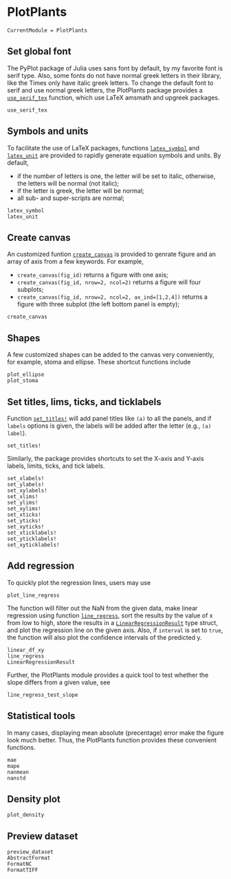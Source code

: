 # PlotPlants

```@meta
CurrentModule = PlotPlants
```

## Set global font

The PyPlot package of Julia uses sans font by default, by my favorite font is
    serif type. Also, some fonts do not have normal greek letters in their
    library, like the Times only have italic greek letters. To change the
    default font to serif and use normal greek letters, the PlotPlants package
    provides a [`use_serif_tex`](@ref) function, which use LaTeX amsmath and
    upgreek packages.

```@docs
use_serif_tex
```

## Symbols and units

To facilitate the use of LaTeX packages, functions [`latex_symbol`](@ref) and
    [`latex_unit`](@ref) are provided to rapidly generate equation symbols and
    units. By default,

- if the number of letters is one, the letter will be set to italic, otherwise,
    the letters will be normal (not italic);
- if the letter is greek, the letter will be normal;
- all sub- and super-scripts are normal;

```@docs
latex_symbol
latex_unit
```

## Create canvas

An customized funtion [`create_canvas`](@ref) is provided to genrate figure and
    an array of axis from a few keywords. For example,

- `create_canvas(fig_id)` returns a figure with one axis;
- `create_canvas(fig_id, nrow=2, ncol=2)` returns a figure will four subplots;
- `create_canvas(fig_id, nrow=2, ncol=2, ax_ind=[1,2,4])` returns a figure with
    three subplot (the left bottom panel is empty);

```@docs
create_canvas
```

## Shapes

A few customized shapes can be added to the canvas very conveniently, for
    example, stoma and ellipse. These shortcut functions include

```@docs
plot_ellipse
plot_stoma
```

## Set titles, lims, ticks, and ticklabels

Function [`set_titles!`](@ref) will add panel titles like `(a)` to all the
    panels, and if `labels` options is given, the labels will be added after
    the letter (e.g., `(a) label`).

```@docs
set_titles!
```

Similarly, the package provides shortcuts to set the X-axis and Y-axis labels,
    limits, ticks, and tick labels.

```@docs
set_xlabels!
set_ylabels!
set_xylabels!
set_xlims!
set_ylims!
set_xylims!
set_xticks!
set_yticks!
set_xyticks!
set_xticklabels!
set_yticklabels!
set_xyticklabels!
```

## Add regression

To quickly plot the regression lines, users may use

```@docs
plot_line_regress
```

The function will filter out the NaN from the given data, make linear
    regression using function [`line_regress`](@ref), sort the results by the
    value of x from low to high, store the results in a
    [`LinearRegressionResult`](@ref) type struct, and plot the regression line
    on the given axis. Also, if `interval` is set to `true`, the function will
    also plot the confidence intervals of the predicted y.

```@docs
linear_df_xy
line_regress
LinearRegressionResult
```

Further, the PlotPlants module provides a quick tool to test whether the slope
    differs from a given value, see

```@docs
line_regress_test_slope
```

## Statistical tools

In many cases, displaying mean absolute (precentage) error make the figure look
    much better. Thus, the PlotPlants function provides these convenient
    functions.

```@docs
mae
mape
nanmean
nanstd
```

## Density plot

```@docs
plot_density
```

## Preview dataset

```@docs
preview_dataset
AbstractFormat
FormatNC
FormatTIFF
```